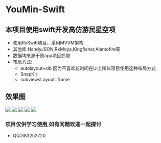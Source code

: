 # YouMin-Swift
## 本项目使用swift开发高仿游民星空项
- 使用RxSwift项目，采用MVVM架构
- 其他库:HandyJSON,RxMoya,Kingfisher,Alamofire等
- 数据均来源于原app项目抓取
- 布局方式:
  - autolayout+xib  因为不喜欢花时间在UI上所以项目使用这种布局方式
  - SnapKit 
  - subviewsLayout+frame
## 效果图
![](https://www.hualigs.cn/image/609e630a72d73.jpg)
![](https://www.hualigs.cn/image/609e630e028e5.jpg)
![](https://www.hualigs.cn/image/609e631277140.jpg)
![](https://www.hualigs.cn/image/609e6316ef518.jpg)
![](https://www.hualigs.cn/image/609e631e72d1c.jpg)

### 项目仅供学习使用,如有问题欢迎一起探讨
  - QQ:383252720
